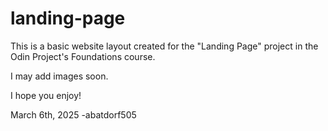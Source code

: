 # landing-page

This is a basic website layout created for the "Landing Page" project in the Odin Project's Foundations course. 

I may add images soon.

I hope you enjoy!

March 6th, 2025
-abatdorf505